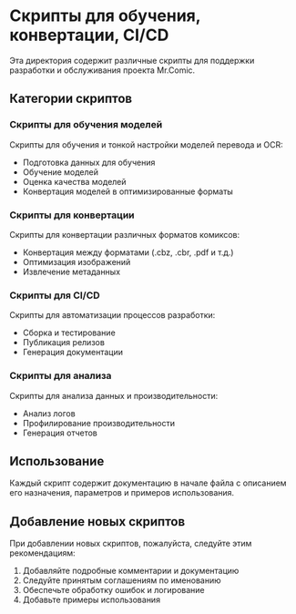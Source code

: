 # Скрипты для обучения, конвертации, CI/CD

Эта директория содержит различные скрипты для поддержки разработки и обслуживания проекта Mr.Comic.

## Категории скриптов

### Скрипты для обучения моделей

Скрипты для обучения и тонкой настройки моделей перевода и OCR:
- Подготовка данных для обучения
- Обучение моделей
- Оценка качества моделей
- Конвертация моделей в оптимизированные форматы

### Скрипты для конвертации

Скрипты для конвертации различных форматов комиксов:
- Конвертация между форматами (.cbz, .cbr, .pdf и т.д.)
- Оптимизация изображений
- Извлечение метаданных

### Скрипты для CI/CD

Скрипты для автоматизации процессов разработки:
- Сборка и тестирование
- Публикация релизов
- Генерация документации

### Скрипты для анализа

Скрипты для анализа данных и производительности:
- Анализ логов
- Профилирование производительности
- Генерация отчетов

## Использование

Каждый скрипт содержит документацию в начале файла с описанием его назначения, параметров и примеров использования.

## Добавление новых скриптов

При добавлении новых скриптов, пожалуйста, следуйте этим рекомендациям:
1. Добавляйте подробные комментарии и документацию
2. Следуйте принятым соглашениям по именованию
3. Обеспечьте обработку ошибок и логирование
4. Добавьте примеры использования

